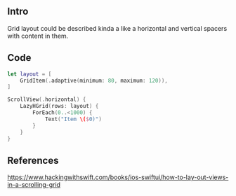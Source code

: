 
## Intro

Grid layout could be described kinda a like a horizontal and vertical spacers with content in them.


## Code



```swift
let layout = [
    GridItem(.adaptive(minimum: 80, maximum: 120)),
]

ScrollView(.horizontal) {
    LazyHGrid(rows: layout) {
        ForEach(0..<1000) {
            Text("Item \($0)")
        }
    }
}

```


## References

https://www.hackingwithswift.com/books/ios-swiftui/how-to-lay-out-views-in-a-scrolling-grid
